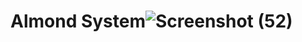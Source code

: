 # Almond System![Screenshot (52)](https://user-images.githubusercontent.com/82962770/162856896-b7491d01-9173-44af-8334-dfbf74cdfc0e.png)
